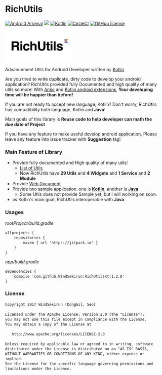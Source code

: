 # RichUtils
[![Android Arsenal](https://img.shields.io/badge/Android%20Arsenal-RichUtils-brightgreen.svg?style=flat)](https://android-arsenal.com/details/1/5854) [![](https://jitpack.io/v/WindSekirun/RichUtilsKt.svg)](https://jitpack.io/#WindSekirun/RichUtilsKt)	[![Kotlin](https://img.shields.io/badge/kotlin-1.1.2-blue.svg)](http://kotlinlang.org)	[![CircleCI](https://circleci.com/gh/WindSekirun/RichUtilsKt.svg?style=svg)](https://circleci.com/gh/WindSekirun/RichUtilsKt) [![GitHub license](https://img.shields.io/badge/license-Apache%20License%202.0-blue.svg?style=flat)](http://www.apache.org/licenses/LICENSE-2.0)

<img src="richutils-logo.png" alt="RichUtils logo" height="101" width="220" />

Advancement Utils for Android Developer written by [Kotlin](https://kotlinlang.org)

Are you tired to write duplicate, dirty code to develop your android application? RichUtils provided fully Documented and high quality of many utils so more! With [Anko](https://github.com/Kotlin/anko) and [Kotlin android extensions](https://kotlinlang.org/docs/tutorials/android-plugin.html), **Your developing time will be happier than before!**

If you are not ready to accept new language, Kotlin? Don't worry, RichUtils has compatibility both language, Kotlin and **Java**!

Main goals of this library is **Reuse code to help developer can math the due date of Project**

If you have any feature to make useful develop android application, Please leave any feature into issue tracker with **Suggestion** tag!

### Main Feature of Library
* Provide fully documented and High quality of many utils!
    * [List of Utils](https://github.com/WindSekirun/RichUtilsKt/blob/master/LIST_OF_UTILS.md)
    * Now RichUtils have **29 Utils** and **4 Widgets** and **1 Service** and **2 Module**
* Provide [Web Document](https://windsekirun.github.io/RichUtilsKt/)
* Provide two sample application. one is [**Kotlin**](/sample), another is [**Java**](/samplejava)
    * Some Utils does not provide Sample yet, but i will working on soon.
* as Kotlin's main goal, RichUtils interoperable with **Java**

### Usages

*rootProject/build.gradle*
```	
allprojects {
    repositories {
	    maven { url 'https://jitpack.io' }
    }
}
```

*app/build.gradle*
```
dependencies {
    compile 'com.github.WindSekirun:RichUtilsKt:1.2.0'
}
```


### License 
```
Copyright 2017 WindSekirun (DongGil, Seo)

Licensed under the Apache License, Version 2.0 (the "License");
you may not use this file except in compliance with the License.
You may obtain a copy of the License at

   http://www.apache.org/licenses/LICENSE-2.0

Unless required by applicable law or agreed to in writing, software
distributed under the License is distributed on an "AS IS" BASIS,
WITHOUT WARRANTIES OR CONDITIONS OF ANY KIND, either express or implied.
See the License for the specific language governing permissions and
limitations under the License.
```
